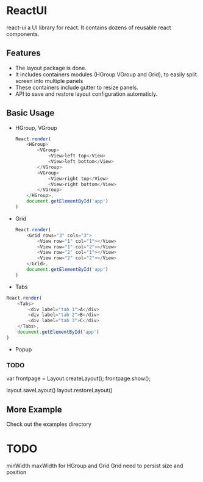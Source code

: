 # ReactUI

react-ui a UI library for react. It contains dozens of reusable react components.


## Features
- The layout package is done.
- It includes containers modules (HGroup VGroup and Grid), to easily split screen into multiple panels
- These containers include gutter to resize panels.
- API to save and restore layout configuration automaticly.


## Basic Usage

- HGroup, VGroup

    ```js
    React.render(
        <HGroup>
            <VGroup>
                <View>left top</View>
                <View>left bottom</View>
            </VGroup>
            <VGroup>
                <View>right top</View>
                <View>right bottom</View>
            </VGroup>
        </HGroup>,
        document.getElementById('app')
    )
    ```

- Grid

    ```js
    React.render(
        <Grid rows="3" cols="3">
            <View row="1" col="1"></View>
            <View row="1" col="2"></View>
            <View row="2" col="1"></View>
            <View row="2" col="2"></View>
        </Grid>,
        document.getElementById('app')
    )
    ```

- Tabs

```js
React.render(
    <Tabs>
        <div label="tab 1">A</div>
        <div label="tab 2">B</div>
        <div label="tab 3">C</div>
    </Tabs>,
    document.getElementById('app')
)
```

- Popup


### TODO ###

var frontpage = Layout.createLayout();
frontpage.show();

layout.saveLayout()
layout.restoreLayout()


<Area>
    <View></View>
    <View></View>
    <View></View>
    <View></View>
    <View></View>
</Area>

## More Example
Check out the examples directory

# TODO
minWidth maxWidth for HGroup and Grid
Grid need to persist size and position
